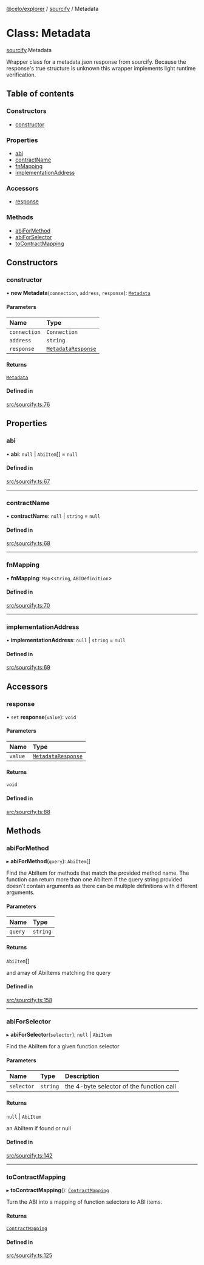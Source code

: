 [@celo/explorer](../README.md) / [sourcify](../modules/sourcify.md) / Metadata

# Class: Metadata

[sourcify](../modules/sourcify.md).Metadata

Wrapper class for a metadata.json response from sourcify.
Because the response's true structure is unknown this wrapper implements
light runtime verification.

## Table of contents

### Constructors

- [constructor](sourcify.Metadata.md#constructor)

### Properties

- [abi](sourcify.Metadata.md#abi)
- [contractName](sourcify.Metadata.md#contractname)
- [fnMapping](sourcify.Metadata.md#fnmapping)
- [implementationAddress](sourcify.Metadata.md#implementationaddress)

### Accessors

- [response](sourcify.Metadata.md#response)

### Methods

- [abiForMethod](sourcify.Metadata.md#abiformethod)
- [abiForSelector](sourcify.Metadata.md#abiforselector)
- [toContractMapping](sourcify.Metadata.md#tocontractmapping)

## Constructors

### constructor

• **new Metadata**(`connection`, `address`, `response`): [`Metadata`](sourcify.Metadata.md)

#### Parameters

| Name | Type |
| :------ | :------ |
| `connection` | `Connection` |
| `address` | `string` |
| `response` | [`MetadataResponse`](../interfaces/sourcify.MetadataResponse.md) |

#### Returns

[`Metadata`](sourcify.Metadata.md)

#### Defined in

[src/sourcify.ts:76](https://github.com/celo-org/developer-tooling/blob/master/packages/sdk/explorer/src/sourcify.ts#L76)

## Properties

### abi

• **abi**: ``null`` \| `AbiItem`[] = `null`

#### Defined in

[src/sourcify.ts:67](https://github.com/celo-org/developer-tooling/blob/master/packages/sdk/explorer/src/sourcify.ts#L67)

___

### contractName

• **contractName**: ``null`` \| `string` = `null`

#### Defined in

[src/sourcify.ts:68](https://github.com/celo-org/developer-tooling/blob/master/packages/sdk/explorer/src/sourcify.ts#L68)

___

### fnMapping

• **fnMapping**: `Map`\<`string`, `ABIDefinition`\>

#### Defined in

[src/sourcify.ts:70](https://github.com/celo-org/developer-tooling/blob/master/packages/sdk/explorer/src/sourcify.ts#L70)

___

### implementationAddress

• **implementationAddress**: ``null`` \| `string` = `null`

#### Defined in

[src/sourcify.ts:69](https://github.com/celo-org/developer-tooling/blob/master/packages/sdk/explorer/src/sourcify.ts#L69)

## Accessors

### response

• `set` **response**(`value`): `void`

#### Parameters

| Name | Type |
| :------ | :------ |
| `value` | [`MetadataResponse`](../interfaces/sourcify.MetadataResponse.md) |

#### Returns

`void`

#### Defined in

[src/sourcify.ts:88](https://github.com/celo-org/developer-tooling/blob/master/packages/sdk/explorer/src/sourcify.ts#L88)

## Methods

### abiForMethod

▸ **abiForMethod**(`query`): `AbiItem`[]

Find the AbiItem for methods that match the provided method name.
The function can return more than one AbiItem if the query string
provided doesn't contain arguments as there can be multiple
definitions with different arguments.

#### Parameters

| Name | Type |
| :------ | :------ |
| `query` | `string` |

#### Returns

`AbiItem`[]

and array of AbiItems matching the query

#### Defined in

[src/sourcify.ts:158](https://github.com/celo-org/developer-tooling/blob/master/packages/sdk/explorer/src/sourcify.ts#L158)

___

### abiForSelector

▸ **abiForSelector**(`selector`): ``null`` \| `AbiItem`

Find the AbiItem for a given function selector

#### Parameters

| Name | Type | Description |
| :------ | :------ | :------ |
| `selector` | `string` | the 4-byte selector of the function call |

#### Returns

``null`` \| `AbiItem`

an AbiItem if found or null

#### Defined in

[src/sourcify.ts:142](https://github.com/celo-org/developer-tooling/blob/master/packages/sdk/explorer/src/sourcify.ts#L142)

___

### toContractMapping

▸ **toContractMapping**(): [`ContractMapping`](../interfaces/base.ContractMapping.md)

Turn the ABI into a mapping of function selectors to ABI items.

#### Returns

[`ContractMapping`](../interfaces/base.ContractMapping.md)

#### Defined in

[src/sourcify.ts:125](https://github.com/celo-org/developer-tooling/blob/master/packages/sdk/explorer/src/sourcify.ts#L125)
